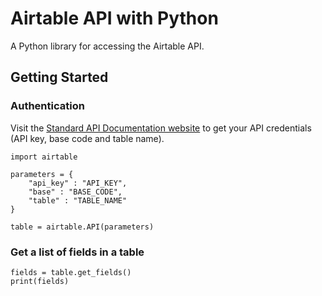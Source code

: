 # Airtable API with Python

A Python library for accessing the Airtable API.

## Getting Started

### Authentication

Visit the [Standard API Documentation website](https://airtable.com/api) to get your API credentials (API key, base code and table name).

    import airtable

    parameters = {
        "api_key" : "API_KEY",
        "base" : "BASE_CODE",
        "table" : "TABLE_NAME"
    }

    table = airtable.API(parameters)

### Get a list of fields in a table

    fields = table.get_fields()
    print(fields)
